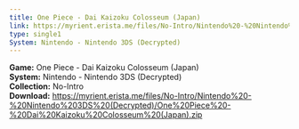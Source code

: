 ```yaml
---
title: One Piece - Dai Kaizoku Colosseum (Japan)
link: https://myrient.erista.me/files/No-Intro/Nintendo%20-%20Nintendo%203DS%20(Decrypted)/One%20Piece%20-%20Dai%20Kaizoku%20Colosseum%20(Japan).zip
type: single1
System: Nintendo - Nintendo 3DS (Decrypted)
---
```

<b>Game:</b> One Piece - Dai Kaizoku Colosseum (Japan)<br>
<b>System:</b> Nintendo - Nintendo 3DS (Decrypted)<br>
<b>Collection:</b> No-Intro<br>
<b>Download:</b> https://myrient.erista.me/files/No-Intro/Nintendo%20-%20Nintendo%203DS%20(Decrypted)/One%20Piece%20-%20Dai%20Kaizoku%20Colosseum%20(Japan).zip